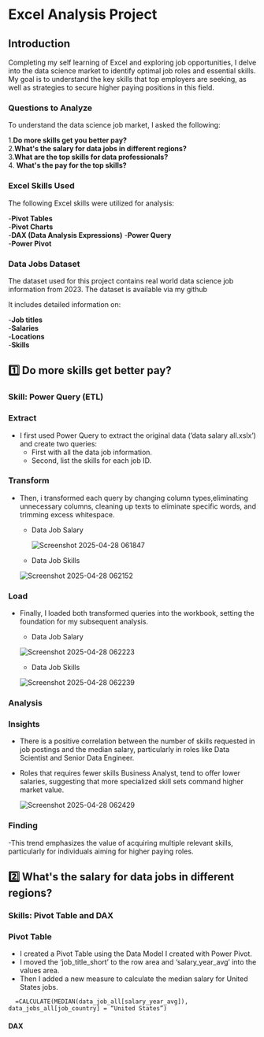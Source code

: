 # Excel Analysis Project

## Introduction  

Completing my self learning of Excel and exploring job opportunities, I delve into the data science market to identify optimal job roles and essential skills. My goal is to understand the key skills that top employers are seeking, as well as strategies to secure higher paying positions in this field.  

### Questions to Analyze  

To understand the data science job market, I asked the following:

1.**Do more skills get you better pay?**  
2.**What's the salary for data jobs in different regions?**  
3.**What are the top skills for data professionals?**  
4. **What's the pay for the top skills?**  

### Excel Skills Used  

The following Excel skills were utilized for analysis:  

-**Pivot Tables**  
-**Pivot Charts**  
-**DAX (Data Analysis Expressions)** 
-**Power Query**  
-**Power Pivot**  

### Data Jobs Dataset  

The dataset used for this project contains real world data science job information from 2023. The dataset is available via my github  

It includes detailed information on:  

-**Job titles**  
-**Salaries**  
-**Locations**  
-**Skills**  

## 1️⃣ Do more skills get better pay?  

### Skill: Power Query (ETL)  

### Extract  

- I first used Power Query to extract the original data (’data salary all.xslx’) and create two queries:
  - First with all the data job information.
  - Second, list the skills for each job ID.

### Transform  

- Then, i transformed each query by changing column types,eliminating unnecessary columns, cleaning up texts to eliminate specific words, and trimming excess whitespace.

  - Data Job Salary

    ![Screenshot 2025-04-28 061847](https://github.com/user-attachments/assets/7d927844-4248-4635-9c62-9f57fa65f501)
  

  - Data Job Skills 

   ![Screenshot 2025-04-28 062152](https://github.com/user-attachments/assets/885d56ef-6bb1-4b71-ad5f-bba8293699f5)
 
### Load  
- Finally, I loaded both transformed queries into the workbook, setting the foundation for my subsequent analysis.  
  
  - Data Job Salary

   ![Screenshot 2025-04-28 062223](https://github.com/user-attachments/assets/c3e39e1e-be43-4336-a7d4-76134fb5f5d1)  

   
   - Data Job Skills

   ![Screenshot 2025-04-28 062239](https://github.com/user-attachments/assets/2ed5cf30-87c8-4d9b-96b9-3eaa7aff340d)


### Analysis  

### Insights  

- There is a positive correlation between the number of skills requested in job postings and the median salary, particularly in roles like Data Scientist and Senior Data Engineer.
- Roles that requires fewer skills Business Analyst, tend to offer lower salaries, suggesting that more specialized skill sets command higher market value.

  ![Screenshot 2025-04-28 062429](https://github.com/user-attachments/assets/62f368ef-07d0-453d-9e53-d5ea419bf9b7)


### Finding  

-This trend emphasizes the value of acquiring multiple relevant skills, particularly for individuals aiming for higher paying roles.  

## 2️⃣ What's the salary for data jobs in  different regions?  

### Skills: Pivot Table and DAX  

### Pivot Table  

- I created a Pivot Table using the Data Model I created with Power Pivot.
- I moved the ‘job_title_short’ to the row area and ‘salary_year_avg’ into the values area.
- Then I added a new measure to calculate the median salary for United States jobs.
   
```
  =CALCULATE(MEDIAN(data_job_all[salary_year_avg]), data_jobs_all[job_country] = “United States”)
```

#### DAX 





